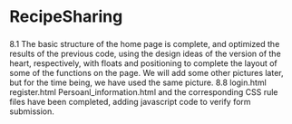 # RecipeSharing
###
8.1 The basic structure of the home page is complete, and optimized the results of the previous code, using the design ideas of the version of the heart, respectively, with floats and positioning to complete the layout of some of the functions on the page. We will add some other pictures later, but for the time being, we have used the same picture.
8.8 login.html register.html Persoanl_information.html and the corresponding CSS rule files have been completed, adding javascript code to verify form submission.

